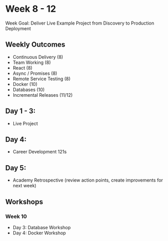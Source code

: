 # Week 8 - 12

Week Goal: Deliver Live Example Project from Discovery to Production Deployment

## Weekly Outcomes

- Continuous Delivery (8)
- Team Working (8)
- React (8)
- Async / Promises (8)
- Remote Service Testing (8)
- Docker (10)
- Databases (10)
- Incremental Releases (11/12)

## Day 1 - 3: 
* Live Project

## Day 4: 
* Career Development 121s

## Day 5:
* Academy Retrospective (review action points, create improvements for next week)

## Workshops

### Week 10 
* Day 3: Database Workshop
* Day 4: Docker Workshop

